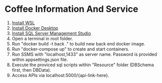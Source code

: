 # Coffee Information And Service

1. [Install WSL](https://learn.microsoft.com/en-us/windows/wsl/install)
2. [Install Docker Desktop](https://www.docker.com/)
3. [Install SQL Server Management Studio](https://learn.microsoft.com/en-us/sql/ssms/download-sql-server-management-studio-ssms?view=sql-server-ver16)
4. Open a terminal in root folder.
5. Run "docker build -t back ." to build new back end docker image.
6. Run "docker-compose up" to create and start containers.
7. Run SSMS with "localhost,1433" as server name. Password is provided within appsettings.json file.
8. Execute the proviced sql scripts within "Resource" folder (DBSchema first, then DBData).
9. Access APIs via localhost:5000/{api-link-here}.
